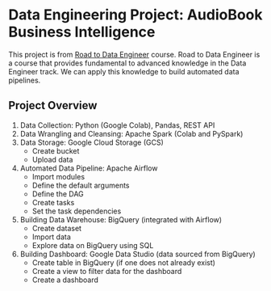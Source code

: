 # Data Engineering Project: AudioBook Business Intelligence
This project is from [Road to Data Engineer](https://school.datath.com/courses/road-to-data-engineer-2-0-2023) course. Road to Data Engineer is a course that provides fundamental to advanced knowledge in the Data Engineer track. We can apply this knowledge to build automated data pipelines.

## Project Overview


1. Data Collection: Python (Google Colab), Pandas, REST API
2. Data Wrangling and Cleansing: Apache Spark (Colab and PySpark)
3. Data Storage: Google Cloud Storage (GCS)
   - Create bucket
   - Upload data
4. Automated Data Pipeline: Apache Airflow
   - Import modules
   - Define the default arguments
   - Define the DAG
   - Create tasks
   - Set the task dependencies
5. Building Data Warehouse: BigQuery (integrated with Airflow)
   - Create dataset
   - Import data
   - Explore data on BigQuery using SQL
6. Building Dashboard: Google Data Studio (data sourced from BigQuery)
   - Create table in BigQuery (if one does not already exist)
   - Create a view to filter data for the dashboard
   - Create a dashboard
